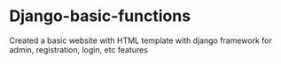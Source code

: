 # Django-basic-functions
Created a basic website with HTML template with django framework for admin, registration, login, etc features
